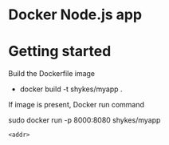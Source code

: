
Docker Node.js app
============================================================

# Getting started

Build the Dockerfile image

* docker build -t shykes/myapp .

If image is present, Docker run command

sudo docker run -p 8000:8080 shykes/myapp

`<addr>` 
